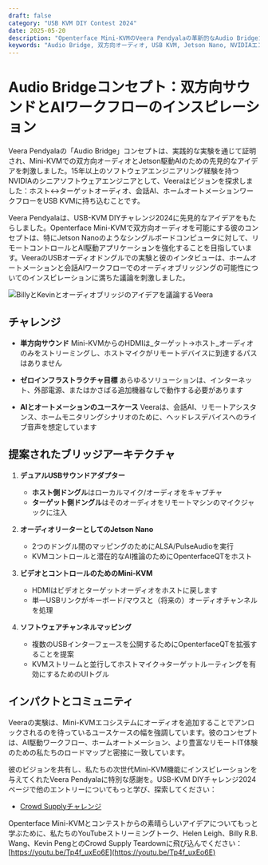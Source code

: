 ```yaml
---
draft: false
category: "USB KVM DIY Contest 2024"
date: 2025-05-20
description: "Openterface Mini-KVMのVeera Pendyalaの革新的なAudio Bridgeコンセプトを発見してください。これは双方向オーディオ通信とAIワークフローを可能にします。このNVIDIAエンジニアのビジョンは、USBオーディオドングル、Jetson Nano、KVMテクノロジーを組み合わせて、会話AIとホームオートメーションのためのゼロインフラストラクチャソリューションを作成します。"
keywords: "Audio Bridge, 双方向オーディオ, USB KVM, Jetson Nano, NVIDIAエンジニア, 会話AI, ホームオートメーション, USBオーディオドングル, ALSA, PulseAudio, ヘッドレスデバイス, リモートコントロール, AIワークフロー, USBサウンドアダプター, オーディオルーティング, Mini-KVM, USB-KVM DIYチャレンジ, ゼロインフラストラクチャ, オーディオストリーミング, デバイスコントロール, USBインターフェース, HDMIオーディオ, リモートアシスタンス, ホームモニタリング, AI推論, ソフトウェアエンジニアリング, ハードウェア統合, オーディオキャプチャ, マイクロフォンルーティング, Jetson駆動AI, USB gadgetモード"
---
```


# Audio Bridgeコンセプト：双方向サウンドとAIワークフローのインスピレーション

Veera Pendyalaの「Audio Bridge」コンセプトは、実践的な実験を通じて証明され、Mini-KVMでの双方向オーディオとJetson駆動AIのための先見的なアイデアを刺激しました。15年以上のソフトウェアエンジニアリング経験を持つNVIDIAのシニアソフトウェアエンジニアとして、Veeraはビジョンを探求しました：ホスト↔ターゲットオーディオ、会話AI、ホームオートメーションワークフローをUSB KVMに持ち込むことです。

Veera Pendyalaは、USB-KVM DIYチャレンジ2024に先見的なアイデアをもたらしました。Openterface Mini-KVMで双方向オーディオを可能にする彼のコンセプトは、特にJetson Nanoのようなシングルボードコンピュータに対して、リモートコントロールとAI駆動アプリケーションを強化することを目指しています。VeeraのUSBオーディオドングルでの実験と彼のインタビューは、ホームオートメーションと会話AIワークフローでのオーディオブリッジングの可能性についてのインスピレーションに満ちた議論を刺激しました。

![BillyとKevinとオーディオブリッジのアイデアを議論するVeera](https://assets.openterface.com/images/blog/Veera-audio-bridge-chat-with-veera.webp)

## チャレンジ

-   **単方向サウンド**
    Mini-KVMからのHDMIは_ターゲット→ホスト_オーディオのみをストリーミングし、ホストマイクがリモートデバイスに到達するパスはありません

-   **ゼロインフラストラクチャ目標**
    あらゆるソリューションは、インターネット、外部電源、またはかさばる追加機器なしで動作する必要があります

-   **AIとオートメーションのユースケース**
    Veeraは、会話AI、リモートアシスタンス、ホームモニタリングシナリオのために、ヘッドレスデバイスへのライブ音声を想定しています

## 提案されたブリッジアーキテクチャ

1. **デュアルUSBサウンドアダプター**

    - **ホスト側ドングル**はローカルマイク/オーディオをキャプチャ
    - **ターゲット側ドングル**はそのオーディオをリモートマシンのマイクジャックに注入

2. **オーディオリーターとしてのJetson Nano**

    - 2つのドングル間のマッピングのためにALSA/PulseAudioを実行
    - KVMコントロールと潜在的なAI推論のためにOpenterfaceQTをホスト

3. **ビデオとコントロールのためのMini-KVM**
    - HDMIはビデオとターゲットオーディオをホストに戻します
    - 単一USBリンクがキーボード/マウスと（将来の）オーディオチャンネルを処理
4. **ソフトウェアチャンネルマッピング**
    - 複数のUSBインターフェースを公開するためにOpenterfaceQTを拡張することを提案
    - KVMストリームと並行してホストマイク→ターゲットルーティングを有効にするためのUIトグル

## インパクトとコミュニティ

Veeraの実験は、Mini-KVMエコシステムにオーディオを追加することでアンロックされるのを待っているユースケースの幅を強調しています。彼のコンセプトは、AI駆動ワークフロー、ホームオートメーション、より豊富なリモートIT体験のための私たちのロードマップと密接に一致しています。

彼のビジョンを共有し、私たちの次世代Mini-KVM機能にインスピレーションを与えてくれたVeera Pendyalaに特別な感謝を。USB-KVM DIYチャレンジ2024ページで他のエントリーについてもっと学び、探索してください：

-   [Crowd Supplyチャレンジ](https://www.crowdsupply.com/techxartisan/usb-kvm-diy-challenge-2024)

Openterface Mini-KVMとコンテストからの素晴らしいアイデアについてもっと学ぶために、私たちのYouTubeストリーミングトーク、Helen Leigh、Billy R.B. Wang、Kevin PengとのCrowd Supply Teardownに飛び込んでください：
[https://youtu.be/Tp4f_uxEo6E](https://youtu.be/Tp4f_uxEo6E)
